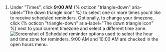 1. Under "Times", click **9:00 AM** {% octicon "triangle-down" aria-label="The down triangle icon" %} to select one or more times you'd like to receive scheduled reminders. Optionally, to change your timezone, click {% octicon "triangle-down" aria-label="The down triangle icon" %} next to your current timezone and select a different time zone.
![Screenshot of Scheduled reminder options used to select the hour and time zone for reminders. 9:00 AM and 10:00 AM are checked in the open hours menu.](/assets/images/help/settings/scheduled-reminders-times.png)
